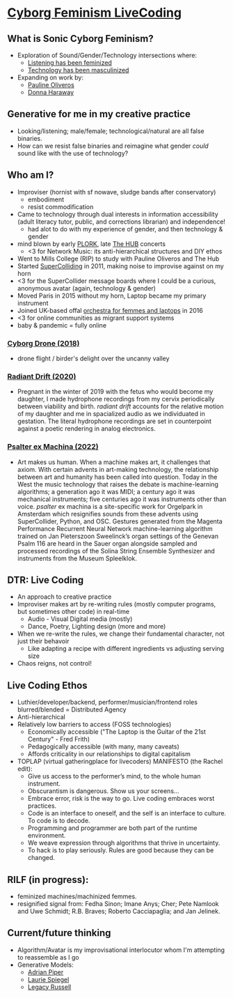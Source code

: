 # [Cyborg Feminism LiveCoding](https://github.com/rdwrome/olin)

## What is Sonic Cyborg Feminism?
- Exploration of Sound/Gender/Technology intersections where:
  - [Listening has been feminized](https://www.tandfonline.com/doi/abs/10.1080/13534645.2017.1339969)
  - [Technology has been masculinized](https://journals.sagepub.com/doi/full/10.1177/0141778920963826)
- Expanding on work by:
  - [Pauline Oliveros](https://www.deeplistening.rpi.edu/deep-listening/pauline-oliveros/)
  - [Donna Haraway](https://theanarchistlibrary.org/library/donna-haraway-a-cyborg-manifesto)

## Generative for me in my creative practice
  - Looking/listening; male/female; technological/natural are all false binaries.
  - How can we resist false binaries and reimagine what gender *could* sound like with the use of technology?

## Who am I?
  - Improviser (hornist with sf nowave, sludge bands after conservatory)
    - embodiment
    - resist commodification
  - Came to technology through dual interests in information accessibility (adult literacy tutor, public, and corrections librarian) and independence!
    - had alot to do with my experience of gender, and then technology & gender
  - mind blown by early [PLORK](http://plork.deptcpanel.princeton.edu/listen/NYC/), late [The HUB](https://acousmata.com/post/893801464/martian-folk-music) concerts
    - <3 for Network Music: its anti-hierarchical structures and DIY ethos
  - Went to Mills College (RIP) to study with Pauline Oliveros and The Hub
  - Started [SuperColliding](https://supercollider.github.io/) in 2011, making noise to improvise against on my horn
  - <3 for the SuperCollider message boards where I could be a curious, anonymous avatar (again, technology & gender)
  - Moved Paris in 2015 without my horn, Laptop became my primary instrument
  - Joined UK-based offal [orchestra for femmes and laptops](https://journals.sagepub.com/doi/epub/10.1177/0141778920973221) in 2016
  - <3 for online communities as migrant support systems
  - baby & pandemic = fully online

### [Cyborg Drone (2018)](https://archive.org/details/devorahcybirddrone)
- drone flight / birder's delight over the uncanny valley

### [Radiant Drift (2020)](https://panyrosasdiscos.bandcamp.com/album/radiant-drift)
- Pregnant in the winter of 2019 with the fetus who would become my daughter, I made hydrophone recordings from my cervix periodically between viability and birth. <i>radiant drift</i> accounts for the relative motion of my daughter and me in spacialized audio as we individuated in gestation. The literal hydrophone recordings are set in counterpoint against a poetic rendering in analog electronics.

### [Psalter ex Machina (2022)](https://celesound.bandcamp.com/album/psalter-ex-machina)
- Art makes us human. When a machine makes art, it challenges that axiom. With certain advents in art-making technology, the relationship between art and humanity has been called into question. Today in the West the music technology that raises the debate is machine-learning algorithms; a generation ago it was MIDI; a century ago it was mechanical instruments; five centuries ago it was instruments other than voice.
<i>psalter</i> ex machina is a site-specific work for Orgelpark in Amsterdam which resignifies sounds from these advents using SuperCollider, Python, and OSC.
Gestures generated from the Magenta Performance Recurrent Neural Network machine-learning algorithm trained on Jan Pieterszoon Sweelinck’s organ settings of the Genevan Psalm 116 are heard in the Sauer organ alongside sampled and processed recordings of the Solina String Ensemble Synthesizer and instruments from the Museum Spleelklok.

## DTR: Live Coding
  - An approach to creative practice
  - Improviser makes art by re-writing rules (mostly computer programs, but sometimes other code) in real-time
    - Audio - Visual Digital media (mostly)
    - Dance, Poetry, Lighting design (more and more)
  - When we re-write the rules, we change their fundamental character, not just their behavoir
    - Like adapting a recipe with different ingredients vs adjusting serving size
  - Chaos reigns, not control!

## Live Coding Ethos
  - Luthier/developer/backend, performer/musician/frontend roles blurred/blended = Distributed Agency
  - Anti-hierarchical
  - Relatively low barriers to access (FOSS technologies)
    - Economically accessible ("The Laptop is the Guitar of the 21st Century" - Fred Frith)
    - Pedagogically accessible (with many, many caveats)
    - Affords criticality in our relationships to digital capitalism
  - TOPLAP (virtual gatheringplace for livecoders) MANIFESTO (the Rachel edit):
    * Give us access to the performer’s mind, to the whole human instrument.
    * Obscurantism is dangerous. Show us your screens…
    * Embrace error, risk is the way to go. Live coding embraces worst practices.
    * Code is an interface to oneself, and the self is an interface to culture. To code is to decode.
    * Programming and programmer are both part of the runtime environment.
    * We weave expression through algorithms that thrive in uncertainty.
    * To hack is to play seriously. Rules are good because they can be changed.

## RILF (in progress):
- feminized machines/machinized femmes.
- resignified signal from: Fedha Sinon; Imane Anys; Cher; Pete Namlook and Uwe Schmidt; R.B. Braves; Roberto Cacciapaglia; and Jan Jelinek.

## Current/future thinking
- Algorithm/Avatar is my improvisational interlocutor whom I'm attempting to reassemble as I go
- Generative Models:
  - [Adrian Piper](https://academic.oup.com/nyu-press-scholarship-online/book/23728/chapter-abstract/184952738?redirectedFrom=fulltext)
  - [Laurie Spiegel](https://www.researchgate.net/publication/326414280_Thoughts_on_composing_with_algorithms)
  - [Legacy Russell](https://www.legacyrussell.com/GLITCHFEMINISM)
